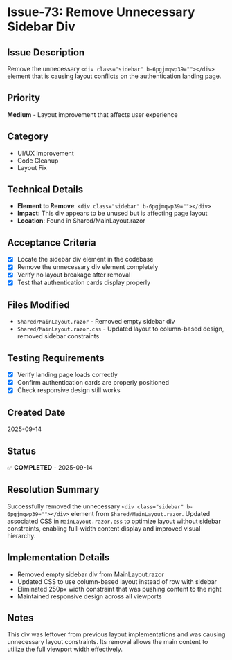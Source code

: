 # Issue-73: Remove Unnecessary Sidebar Div

## Issue Description
Remove the unnecessary `<div class="sidebar" b-6pgjmqwp39=""></div>` element that is causing layout conflicts on the authentication landing page.

## Priority
**Medium** - Layout improvement that affects user experience

## Category
- UI/UX Improvement
- Code Cleanup
- Layout Fix

## Technical Details
- **Element to Remove**: `<div class="sidebar" b-6pgjmqwp39=""></div>`
- **Impact**: This div appears to be unused but is affecting page layout
- **Location**: Found in Shared/MainLayout.razor

## Acceptance Criteria
- [x] Locate the sidebar div element in the codebase
- [x] Remove the unnecessary div element completely
- [x] Verify no layout breakage after removal
- [x] Test that authentication cards display properly

## Files Modified
- `Shared/MainLayout.razor` - Removed empty sidebar div
- `Shared/MainLayout.razor.css` - Updated layout to column-based design, removed sidebar constraints

## Testing Requirements
- [x] Verify landing page loads correctly
- [x] Confirm authentication cards are properly positioned
- [x] Check responsive design still works

## Created Date
2025-09-14

## Status
✅ **COMPLETED** - 2025-09-14

## Resolution Summary
Successfully removed the unnecessary `<div class="sidebar" b-6pgjmqwp39=""></div>` element from `Shared/MainLayout.razor`. Updated associated CSS in `MainLayout.razor.css` to optimize layout without sidebar constraints, enabling full-width content display and improved visual hierarchy.

## Implementation Details
- Removed empty sidebar div from MainLayout.razor
- Updated CSS to use column-based layout instead of row with sidebar
- Eliminated 250px width constraint that was pushing content to the right
- Maintained responsive design across all viewports

## Notes
This div was leftover from previous layout implementations and was causing unnecessary layout constraints. Its removal allows the main content to utilize the full viewport width effectively.
